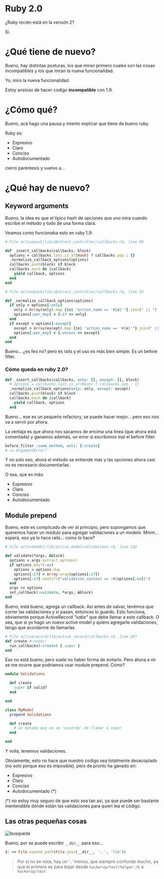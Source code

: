 # Ruby 2.0 #

¿Ruby recién está en la versión 2?

Si.

# ¿Qué tiene de nuevo? #

Bueno, hay distintas posturas, los que miran primero cuales son las
cosas incompatibles y los que miran la nueva funcionalidad.

Yo, miro la nueva funcionalidad.

Estoy ansioso de hacer codigo **incompatible** con 1.9.

# ¿Cómo qué? #

Bueno, acá hago una pausa y intento explicar que tiene de bueno ruby.

Ruby es:

- Expresivo
- Claro
- Conciso
- Autodocumentado

cierro paréntesis y vuelvo a...

# ¿Qué hay de nuevo? #

## Keyword arguments ##

Bueno, la idea es que el típico hash de opciones que uno mira cuando
escribe el método y todo de una forma clara.

Veamos como funcionaba esto en ruby 1.9:

~~~ ruby
# File actionpack/lib/abstract_controller/callbacks.rb, line 69

def _insert_callbacks(callbacks, block)
  options = callbacks.last.is_a?(Hash) ? callbacks.pop : {}
  _normalize_callback_options(options)
  callbacks.push(block) if block
  callbacks.each do |callback|
    yield callback, options
  end
end

# File actionpack/lib/abstract_controller/callbacks.rb, line 33

def _normalize_callback_options(options)
  if only = options[:only]
    only = Array(only).map {|o| "action_name == '#{o}'"}.join(" || ")
    options[:per_key] = {:if => only}
  end
  if except = options[:except]
    except = Array(except).map {|e| "action_name == '#{e}'"}.join(" || ")
    options[:per_key] = {:unless => except}
  end
end
~~~

Bueno... ¿es feo no? pero es rails y el uso es más bien simple. Es un
before filter.

### Cómo queda en ruby 2.0? ###

~~~ ruby
def _insert_callbacks(callbacks, only: [], except: [], block)
  # options = callbacks.last.is_a?(Hash) ? callbacks.pop : {}
  _normalize_callback_options(only: only, except: except)
  callbacks.push(block) if block
  callbacks.each do |callback|
    yield callback, options
  end
~~~

Bueno... ese es un pequeño refactory, se puede hacer mejor... pero eso
nos va a servir por ahora.

La ventaja es que ahora nos sacamos de encima una linea (que ahora está
comentada) y ganamos además, un error si escribimos mal el before
filter.

~~~ ruby
before_filter :some_method, onli: [:create]
# => ArgumentError!
~~~

Y no solo eso, ahora el método se entiende más y las opciones ahora casi
no es necesario documentarlas.

O sea, que es más:

- Expresivo
- Claro
- Conciso
- Autodocumentado

## Module prepend ##

Bueno, este es complicado de ver al principio, pero supongamos que
queremos hacer un módulo para agregar validaciones a un modelo. Mmm...
esperá, eso ya lo hace rails... como lo hace?

~~~ ruby
# File activemodel/lib/active_model/validations.rb, line 132

def validate(*args, &block)
  options = args.extract_options!
  if options.key?(:on)
    options = options.dup
    options[:if] = Array.wrap(options[:if])
    options[:if].unshift("validation_context == :#{options[:on]}")
  end
  args << options
  set_callback(:validate, *args, &block)
end
~~~

Bueno, está bueno, agrega un callback. Así antes de salvar, tenémos que
correr las validaciones y si pasan, entonces lo guardo.
Esto funciona, obviamente porque ActiveRecord *"sabe"* que debe llamar a
este callback. O sea, que si yo hago un nuevo active model y quiero
agregarle validaciones, tengo que acordarme de llamarlas.

~~~ ruby
# File activerecord/lib/active_record/callbacks.rb, line 267
def create #:nodoc:
  run_callbacks(:create) { super }
end
~~~

Eso no está bueno, pero suele no haber forma de evitarlo. Pero ahora a
mi se me ocurre que podríamos usar module prepend. Cómo?

~~~ ruby
module Validations

  def create
    super if valid?
  end

end

class MyModel
  prepend Validations

  def create
    # un metodo que no se 'acuerda' de llamar a super
  end

end
~~~

Y voila, tenemos validaciones.

Obviamente, esto no hace que nuestro codigo sea totalmente desacoplado
(no solo porque eso es imposible), pero de pronto ha ganado en:

- Expresivo
- Claro
- Conciso
- Autodocumentado (*)

(*) no estoy muy seguro de que esto sea tan así, ya que puede ser
bastante inentendible dónde están las validaciones para quien lea el
código.

## Las otras pequeñas cosas ##

![busqueda](http://img703.imageshack.us/img703/9692/selection010k.png "Basta de __FILE__")

Bueno, por se puede escribir `__dir__` para eso...

~~~ ruby
$: << File.expand_path(File.join(__dir__, '..', 'lib'))
~~~

> Por si no se nota, hay un '..' menos, que siempre confunde mucho, ya
> que el primero es para bajar desde `hackerup/test/helper.rb` a
> `hackerup/test`
